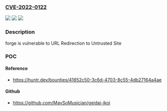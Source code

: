 ### [CVE-2022-0122](https://cve.mitre.org/cgi-bin/cvename.cgi?name=CVE-2022-0122)
![](https://img.shields.io/static/v1?label=Product&message=digitalbazaar%2Fforge&color=blue)
![](https://img.shields.io/static/v1?label=Version&message=%3C%201.0.0%20&color=brighgreen)
![](https://img.shields.io/static/v1?label=Vulnerability&message=CWE-601%20URL%20Redirection%20to%20Untrusted%20Site&color=brighgreen)

### Description

forge is vulnerable to URL Redirection to Untrusted Site

### POC

#### Reference
- https://huntr.dev/bounties/41852c50-3c6d-4703-8c55-4db27164a4ae

#### Github
- https://github.com/MaySoMusician/geidai-ikoi

